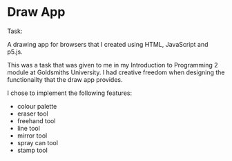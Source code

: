 # Draw App

Task:

A drawing app for browsers that I created using HTML, JavaScript and p5.js.

This was a task that was given to me in my Introduction to Programming 2 module at Goldsmiths University. I had creative freedom when designing the functionailty that the draw app provides.

I chose to implement the following features: 

- colour palette
- eraser tool
- freehand tool
- line tool
- mirror tool
- spray can tool
- stamp tool
